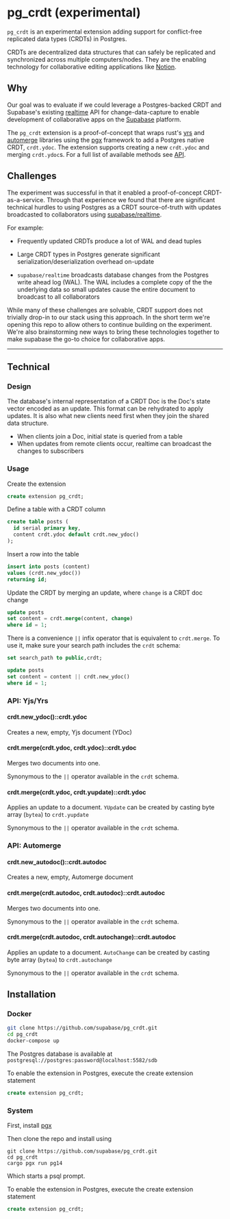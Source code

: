 # pg_crdt (experimental)

`pg_crdt` is an experimental extension adding support for conflict-free replicated data types (CRDTs) in Postgres.

CRDTs are decentralized data structures that can safely be replicated and synchronized across multiple computers/nodes. They are the enabling technology for collaborative editing applications like [Notion](https://www.notion.so).

## Why

Our goal was to evaluate if we could leverage a Postgres-backed CRDT and Supabase's existing [realtime](https://supabase.com/docs/guides/api#realtime-api-overview) API for change-data-capture to enable development of collaborative apps on the [Supabase](https://supabase.com) platform.

The `pg_crdt` extension is a proof-of-concept that wraps rust's [yrs](https://docs.rs/yrs/latest/yrs/) and [automerge](https://crates.io/crates/automerge) libraries using the [pgx](https://github.com/tcdi/pgx) framework to add a Postgres native CRDT, `crdt.ydoc`. The extension supports creating a new `crdt.ydoc` and merging `crdt.ydoc`s. For a full list of available methods see [API](#api-yjsyrs).

## Challenges

The experiment was successful in that it enabled a proof-of-concept CRDT-as-a-service. Through that experience we found that there are significant technical hurdles to using Postgres as a CRDT source-of-truth with updates broadcasted to collaborators using [supabase/realtime](https://github.com/supabase/realtime).

For example:

- Frequently updated CRDTs produce a lot of WAL and dead tuples

- Large CRDT types in Postgres generate significant serialization/deserialization overhead on-update

- `supabase/realtime` broadcasts database changes from the Postgres write ahead log (WAL). The WAL includes a complete copy of the the underlying data so small updates cause the entire document to broadcast to all collaborators



While many of these challenges are solvable, CRDT support does not trivially drop-in to our stack using this approach. In the short term we're opening this repo to allow others to continue building on the experiment. We're also brainstorming new ways to bring these technologies together to make supabase the go-to choice for collaborative apps.

---

## Technical

### Design

The database's internal representation of a CRDT Doc is the Doc's state vector encoded as an update. This format can be
rehydrated to apply updates. It is also what new clients need first when they join the shared data structure.

- When clients join a Doc, initial state is queried from a table
- When updates from remote clients occur, realtime can broadcast the changes to subscribers

### Usage

Create the extension
```sql
create extension pg_crdt;
```
Define a table with a CRDT column
```sql
create table posts (
  id serial primary key,
  content crdt.ydoc default crdt.new_ydoc()
);
```

Insert a row into the table
```sql
insert into posts (content)
values (crdt.new_ydoc())
returning id;
```

Update the CRDT by merging an update, where `change` is a CRDT doc change
```sql
update posts 
set content = crdt.merge(content, change)
where id = 1;
```

There is a convenience `||` infix operator that is equivalent to `crdt.merge`. To use it, make sure your search path includes the `crdt` schema:
```sql
set search_path to public,crdt;

update posts 
set content = content || crdt.new_ydoc()
where id = 1;
```

### API: Yjs/Yrs

#### crdt.new_ydoc()::crdt.ydoc

Creates a new, empty, Yjs document (YDoc)

#### crdt.merge(crdt.ydoc, crdt.ydoc)::crdt.ydoc

Merges two documents into one. 

Synonymous to the `||` operator available in the `crdt` schema.

#### crdt.merge(crdt.ydoc, crdt.yupdate)::crdt.ydoc

Applies an update to a document. `YUpdate` can be created by casting byte array (`bytea`) to `crdt.yupdate`

Synonymous to the `||` operator available in the `crdt` schema.

### API: Automerge

#### crdt.new_autodoc()::crdt.autodoc

Creates a new, empty, Automerge document

#### crdt.merge(crdt.autodoc, crdt.autodoc)::crdt.autodoc

Merges two documents into one. 

Synonymous to the `||` operator available in the `crdt` schema.

#### crdt.merge(crdt.autodoc, crdt.autochange)::crdt.autodoc

Applies an update to a document. `AutoChange` can be created by casting byte array (`bytea`) to `crdt.autochange`

Synonymous to the `||` operator available in the `crdt` schema.


## Installation 

### Docker

```sh
git clone https://github.com/supabase/pg_crdt.git
cd pg_crdt
docker-compose up
```

The Postgres database is available at `postgresql://postgres:password@localhost:5582/sdb`

To enable the extension in Postgres, execute the create extension statement
```sql
create extension pg_crdt;
```

### System

First, install [pgx](https://github.com/tcdi/pgx)

Then clone the repo and install using

```
git clone https://github.com/supabase/pg_crdt.git
cd pg_crdt
cargo pgx run pg14
```

Which starts a psql prompt.

To enable the extension in Postgres, execute the create extension statement
```sql
create extension pg_crdt;
```


